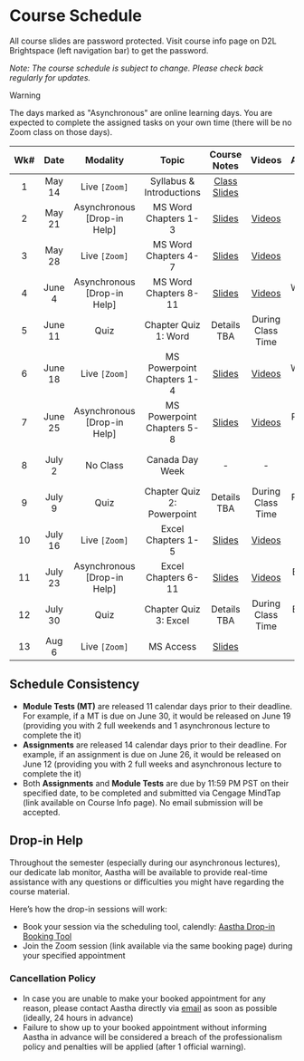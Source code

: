 <!-- markdownlint-disable -->

# Course Schedule

All course slides are password protected. Visit course info page on D2L Brightspace (left navigation bar) to get the password.

*Note: The course schedule is subject to change. Please check back regularly for updates.*

> [!WARNING]
> The days marked as "Asynchronous" are online learning days. You are expected to complete the assigned tasks on your own time (there will be no Zoom class on those days). 


| **Wk#** | **Date** |        **Modality**         |         **Topic**          |                 **Course Notes**                  |                  **Videos**                   |    **Assignments**     |     **Module Test**      |
| :-----: | :------: | :-------------------------: | :------------------------: | :-----------------------------------------------: | :-------------------------------------------: | :--------------------: | :----------------------: |
|    1    |  May 14  |        Live `[Zoom]`        |  Syllabus & Introductions  |    [Class Slides](http://tiny.cc/110-SU25-W1)     |                                               |                        |                          |
|    2    |  May 21  | Asynchronous [Drop-in Help] |    MS Word Chapters 1-3    |  [Slides](http://tiny.cc/CIS110-BUS160-WORD-1-3)  |    [Videos](videos.md#word---chapters-1-3)    |                        |                          |
|    3    |  May 28  |        Live `[Zoom]`        |    MS Word Chapters 4-7    |  [Slides](http://tiny.cc/CIS110-BUS160-WORD-4-7)  |    [Videos](videos.md#word---chapters-4-7)    |                        |    Word 1-5  (May 26)    |
|    4    |  June 4  | Asynchronous [Drop-in Help] |   MS Word Chapters 8-11    | [Slides](http://tiny.cc/CIS110-BUS160-WORD-8-11)  |   [Videos](videos.md#word---chapters-8-11)    |    Word 1 (June 5)     |                          |
|    5    | June 11  |            Quiz             |    Chapter Quiz 1: Word    |                    Details TBA                    |               During Class Time               |                        |   Word 6-11  (June 9)    |
|    6    | June 18  |        Live `[Zoom]`        | MS Powerpoint Chapters 1-4 |                     [Slides](http://tiny.cc/CIS110-BUS160-PPT-1-4)                      | [Videos](videos.md#powerpoint---chapters-1-3) |    Word 2 (June 19)    |                          |
|    7    | June 25  | Asynchronous [Drop-in Help] | MS Powerpoint Chapters 5-8 |                     [Slides](http://tiny.cc/CIS110-BUS160-PPT-5-8)                      | [Videos](videos.md#powerpoint---chapters-4-7) | Powerpoint 1 (June 26) | Powerpoint 1-3 (June 23) |
|    8    |  July 2  |          No Class           |      Canada Day Week       |                         -                         |                       -                       |                        | Powerpoint 4-7 (June 30) |
|    9    |  July 9  |            Quiz             | Chapter Quiz 2: Powerpoint |                    Details TBA                    |               During Class Time               | Powerpoint 2 (July 10) |                          |
|   10    | July 16  |        Live `[Zoom]`        |     Excel Chapters 1-5     | [Slides](http://tiny.cc/CIS110-BUS160-EXCEL-1-5)  |   [Videos](videos.md#excel---chapters-1-6)    |                        |   Excel 1-6 (July 14)    |
|   11    | July 23  | Asynchronous [Drop-in Help] |    Excel Chapters 6-11     | [Slides](http://tiny.cc/CIS110-BUS160-EXCEL-6-11) |   [Videos](videos.md#excel---chapters-6-11)   |   Excel 1 (July 24)    |   Excel 7-11 (July 21)   |
|   12    | July 30  |            Quiz             |   Chapter Quiz 3: Excel    |                    Details TBA                    |               During Class Time               |   Excel 2 (July 31)    |                          |
|   13    |  Aug 6   |        Live `[Zoom]`        |         MS Access          |                    [Slides](http://tiny.cc/CIS110-BUS160-ACCESS)                     |                                               |                        |      Access (Aug 4)      |


## Schedule Consistency 

- **Module Tests (MT)** are released 11 calendar days prior to their deadline. For example, if a MT is due on June 30, it would be released on June 19 (providing you with 2 full weekends and 1 asynchronous lecture to complete the it)
- **Assignments** are released 14 calendar days prior to their deadline. For example, if an assignment is due on June 26, it would be released on June 12 (providing you with 2 full weeks and asynchronous lecture to complete the it)
- Both **Assignments** and **Module Tests** are due by 11:59 PM PST on their specified date, to be completed and submitted via Cengage MindTap (link available on Course Info page). No email submission will be accepted. 

## Drop-in Help

Throughout the semester (especially during our asynchronous lectures), our dedicate lab monitor, Aastha will be available to provide real-time assistance with any questions or difficulties you might have regarding the course material.

Here’s how the drop-in sessions will work:
- Book your session via the scheduling tool, calendly: [Aastha Drop-in Booking Tool](https://calendly.com/aastha-anand-student/aastha-s-office-hours)
- Join the Zoom session (link available via the same booking page) during your specified appointment 

### Cancellation Policy
- In case you are unable to make your booked appointment for any reason, please contact Aastha directly via [email](mailto:Aastha.Anand@student.ufv.ca) as soon as possible (ideally, 24 hours in advance)
- Failure to show up to your booked appointment without informing Aastha in advance will be considered a breach of the professionalism policy and penalties will be applied (after 1 official warning).
